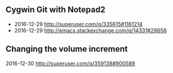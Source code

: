 
Cygwin Git with Notepad2
------------------------
- 2016-12-29 http://superuser.com/q/335615#1161214
- 2016-12-29 http://emacs.stackexchange.com/q/14331#29658

Changing the volume increment
-----------------------------
2016-12-30 http://superuser.com/q/359138#900589
